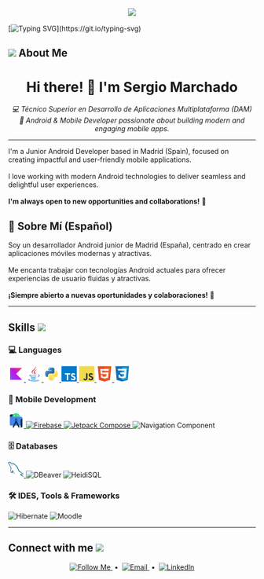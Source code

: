 <div align="center">
  <img src="https://i.imgur.com/DJ4Mh3I.png">
</div>

[![Typing SVG](https://readme-typing-svg.herokuapp.com?multiline=true&width=500&lines=Guys+Let's+Enjoy+Coding.)](https://git.io/typing-svg)

## <picture><img src="https://github.com/7oSkaaa/7oSkaaa/blob/main/Images/about_me.gif?raw=true" width="50px"></picture> About Me

<h1 align="center">Hi there! 👋 I'm Sergio Marchado</h1>

<p align="center">
  <em>💻 Técnico Superior en Desarrollo de Aplicaciones Multiplataforma (DAM)<br>
  📱 Android & Mobile Developer passionate about building modern and engaging mobile apps.</em>
</p>

<hr>

<p>
  I'm a Junior Android Developer based in Madrid (Spain), focused on creating impactful and user-friendly mobile applications.<br><br>
  I love working with modern Android technologies to deliver seamless and delightful user experiences.<br><br>
  <strong>I'm always open to new opportunities and collaborations!</strong> 🚀
</p>

<h2>🌟 Sobre Mí (Español)</h2>

<p>
  Soy un desarrollador Android junior de Madrid (España), centrado en crear aplicaciones móviles modernas y atractivas.<br><br>
  Me encanta trabajar con tecnologías Android actuales para ofrecer experiencias de usuario fluidas y atractivas.<br><br>
  <strong>¡Siempre abierto a nuevas oportunidades y colaboraciones!</strong> 🚀
</p>

<hr>

<h2>Skills <img src="https://media2.giphy.com/media/QssGEmpkyEOhBCb7e1/giphy.gif" width="32px"></h2>

<h3>💻 Languages</h3>
<p>
  <a href="https://kotlinlang.org" target="_blank">
    <img width="32px" src="https://raw.githubusercontent.com/devicons/devicon/master/icons/kotlin/kotlin-original.svg" alt="Kotlin">
  </a>
  <a href="https://www.java.com" target="_blank">
    <img width="32px" src="https://raw.githubusercontent.com/devicons/devicon/master/icons/java/java-original.svg" alt="Java">
  </a>
  <a href="https://www.python.org" target="_blank">
    <img width="32px" src="https://raw.githubusercontent.com/devicons/devicon/master/icons/python/python-original.svg" alt="Python">
  </a>
  <a href="https://www.typescriptlang.org" target="_blank">
    <img width="32px" src="https://raw.githubusercontent.com/devicons/devicon/master/icons/typescript/typescript-original.svg" alt="TypeScript">
  </a>
  <a href="https://developer.mozilla.org/docs/Web/JavaScript" target="_blank">
    <img width="32px" src="https://raw.githubusercontent.com/devicons/devicon/master/icons/javascript/javascript-original.svg" alt="JavaScript">
  </a>
  <a href="https://developer.mozilla.org/docs/Web/HTML" target="_blank">
    <img width="32px" src="https://raw.githubusercontent.com/devicons/devicon/master/icons/html5/html5-original.svg" alt="HTML">
  </a>
  <a href="https://developer.mozilla.org/docs/Web/CSS" target="_blank">
    <img width="32px" src="https://raw.githubusercontent.com/devicons/devicon/master/icons/css3/css3-original.svg" alt="CSS">
  </a>
</p>

<h3>📱 Mobile Development</h3>
<p>
  <a href="https://developer.android.com/studio" target="_blank">
    <img width="32px" src="https://raw.githubusercontent.com/devicons/devicon/master/icons/androidstudio/androidstudio-original.svg" alt="Android Studio">
  </a>
  <a href="https://firebase.google.com" target="_blank">
    <img width="32px" src="https://www.vectorlogo.zone/logos/firebase/firebase-icon.svg" alt="Firebase">
  </a>
  <a href="https://developer.android.com/jetpack/compose" target="_blank">
    <img width="32px" src="https://developer.android.com/images/jetpack/compose-tutorial/jetpack-compose.svg" alt="Jetpack Compose">
  </a>
  <img width="32px" src="https://cdn.icon-icons.com/icons2/2699/PNG/512/navigation_nav_icon_168465.png" alt="Navigation Component" title="Jetpack Navigation Component">
</p>

<h3>🗄️ Databases</h3>
<p>
  <a href="https://www.mysql.com" target="_blank">
    <img width="32px" src="https://raw.githubusercontent.com/devicons/devicon/master/icons/mysql/mysql-original.svg" alt="MySQL">
  </a>
  <img width="32px" src="https://cdn.worldvectorlogo.com/logos/dbeaver.svg" alt="DBeaver" title="DBeaver">
  <img width="32px" src="https://static-00.iconduck.com/assets.00/heidisql-icon-2048x2048-b84yznc9.png" alt="HeidiSQL" title="HeidiSQL">
</p>

<h3>🛠️ IDES, Tools & Frameworks</h3>
<p>
  <img width="32px" src="https://cdn.jsdelivr.net/gh/devicons/devicon/icons/hibernate/hibernate-original.svg" alt="Hibernate">
  <img width="32px" src="https://moodle.com/wp-content/uploads/2021/10/moodle-logo.svg" alt="Moodle">
</p>

<hr>

<h2>Connect with me <img src='https://raw.githubusercontent.com/ShahriarShafin/ShahriarShafin/main/Assets/handshake.gif' width="100px"></h2>

<p align="center">
  <a href="https://github.com/sergiomarchado" target="_blank">
    <img src="https://img.shields.io/github/followers/sergiomarchado?label=Follow%20Me&style=social" alt="Follow Me">
  </a>
  &nbsp;•&nbsp;
  <a href="mailto:sergio.marchadoropero3@gmail.com">
    <img src="https://img.shields.io/badge/Contact-email-blue?style=flat-square" alt="Email">
  </a>
  &nbsp;•&nbsp;
  <a href="www.linkedin.com/in/sergio-marchado-ropero-82b8b914b" target="_blank">
    <img src="https://img.shields.io/badge/LinkedIn-blue?logo=linkedin&style=flat-square" alt="LinkedIn">
  </a>
</p>
